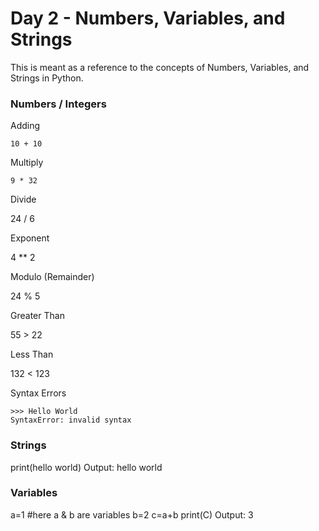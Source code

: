 # Day 2 - Numbers, Variables, and Strings
This is meant as a reference to the concepts of Numbers, Variables, and Strings in Python.

### Numbers / Integers 

Adding
```
10 + 10
```
Multiply
```
9 * 32
```
Divide

24 / 6

Exponent 

4 ** 2

Modulo (Remainder)

24 % 5

Greater Than

55 > 22

Less Than

132 < 123


Syntax Errors
```
>>> Hello World
SyntaxError: invalid syntax
```


### Strings
print(hello world)
Output:
hello world



### Variables
a=1  #here a & b are variables
b=2
c=a+b
print(C)
Output:
3
